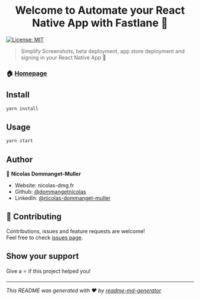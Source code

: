 <h1 align="center">Welcome to Automate your React Native App with Fastlane 👋</h1>
<p>
  <a href="#" target="_blank">
    <img alt="License: MIT" src="https://img.shields.io/badge/License-MIT-yellow.svg" />
  </a>
</p>

> Simplify Screenshots, beta deployment, app store deployment and signing in your React Native App 🚀

### 🏠 [Homepage](https://github.com/dommangetnicolas/Medium_ReactNative_Fastlane)

## Install

```sh
yarn install
```

## Usage

```sh
yarn start
```

## Author

👤 **Nicolas Dommanget-Muller**

* Website: nicolas-dmg.fr
* Github: [@dommangetnicolas](https://github.com/dommangetnicolas)
* LinkedIn: [@nicolas-dommanget-muller](https://linkedin.com/in/nicolas-dommanget-muller)

## 🤝 Contributing

Contributions, issues and feature requests are welcome!<br />Feel free to check [issues page](https://github.com/dommangetnicolas/Medium_ReactNative_Fastlane/issues). 

## Show your support

Give a ⭐️ if this project helped you!

***
_This README was generated with ❤️ by [readme-md-generator](https://github.com/kefranabg/readme-md-generator)_
